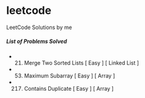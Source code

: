 # leetcode
LeetCode Solutions by me

##### List of Problems Solved
- 21. Merge Two Sorted Lists [ Easy ] [ Linked List ]
- 53. Maximum Subarray [ Easy ] [ Array ]
- 217. Contains Duplicate [ Easy ] [ Array ]